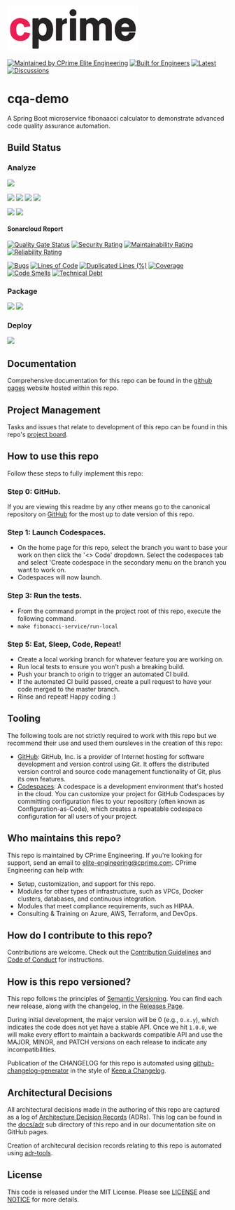 <a href="https://cprime.com/" target="_blank">
<img src=".assets/cprime-logo.png" width="300" />
</a>

[![Maintained by CPrime Elite Engineering](https://img.shields.io/badge/maintained%20by-cprime%20elite%20engineering-ED1846)](https://cprime.com/)
[![Built for Engineers](https://img.shields.io/badge/project-code%20quality%20assurance%20demo-ED1846)](https://github.com/orgs/cprime-labs/projects/1/views/1)
[![Latest](https://img.shields.io/badge/latest-0.0.1-ED1846)](https://github.com/cprime-labs/cqa-demo/releases/tag/v0.0.1)
[![Discussions](https://img.shields.io/badge/community%20&%20support-discuss%20on%20github-ED1846)](https://github.com/cprime-labs/cqa-demo/discussions)

# cqa-demo

A Spring Boot microservice fibonaacci calculator to demonstrate advanced code quality assurance automation.

## Build Status

### Analyze
![](https://img.shields.io/badge/dependabot-enabled-brightgreen)


![](https://github.com/cprime-labs/cqa-demo//actions/workflows/sonarcloud-analysis.yml/badge.svg)
![](https://github.com/cprime-labs/cqa-demo//actions/workflows/codeql-analysis.yml/badge.svg)
![](https://github.com/cprime-labs/cqa-demo//actions/workflows/snyk-maven.yml/badge.svg)
![](https://github.com/cprime-labs/cqa-demo//actions/workflows/hadolint.yml/badge.svg)


![](https://github.com/cprime-labs/cqa-demo//actions/workflows/snyk-docker.yml/badge.svg)
![](https://github.com/cprime-labs/cqa-demo//actions/workflows/grype-container-scan.yml/badge.svg)


#### Sonarcloud Report

[![Quality Gate Status](https://sonarcloud.io/api/project_badges/measure?project=cprime-labs_cqa-demo&metric=alert_status)](https://sonarcloud.io/summary/new_code?id=cprime-labs_cqa-demo)
[![Security Rating](https://sonarcloud.io/api/project_badges/measure?project=cprime-labs_cqa-demo&metric=security_rating)](https://sonarcloud.io/summary/new_code?id=cprime-labs_cqa-demo)
[![Maintainability Rating](https://sonarcloud.io/api/project_badges/measure?project=cprime-labs_cqa-demo&metric=sqale_rating)](https://sonarcloud.io/summary/new_code?id=cprime-labs_cqa-demo)
[![Reliability Rating](https://sonarcloud.io/api/project_badges/measure?project=cprime-labs_cqa-demo&metric=reliability_rating)](https://sonarcloud.io/summary/new_code?id=cprime-labs_cqa-demo)

[![Bugs](https://sonarcloud.io/api/project_badges/measure?project=cprime-labs_cqa-demo&metric=bugs)](https://sonarcloud.io/summary/new_code?id=cprime-labs_cqa-demo)
[![Lines of Code](https://sonarcloud.io/api/project_badges/measure?project=cprime-labs_cqa-demo&metric=ncloc)](https://sonarcloud.io/summary/new_code?id=cprime-labs_cqa-demo)
[![Duplicated Lines (%)](https://sonarcloud.io/api/project_badges/measure?project=cprime-labs_cqa-demo&metric=duplicated_lines_density)](https://sonarcloud.io/summary/new_code?id=cprime-labs_cqa-demo)
[![Coverage](https://sonarcloud.io/api/project_badges/measure?project=cprime-labs_cqa-demo&metric=coverage)](https://sonarcloud.io/summary/new_code?id=cprime-labs_cqa-demo)
[![Code Smells](https://sonarcloud.io/api/project_badges/measure?project=cprime-labs_cqa-demo&metric=code_smells)](https://sonarcloud.io/summary/new_code?id=cprime-labs_cqa-demo)
[![Technical Debt](https://sonarcloud.io/api/project_badges/measure?project=cprime-labs_cqa-demo&metric=sqale_index)](https://sonarcloud.io/summary/new_code?id=cprime-labs_cqa-demo)

### Package
![](https://github.com/cprime-labs/cqa-demo//actions/workflows/test-and-publish.yml/badge.svg)
![](https://github.com/cprime-labs/cqa-demo//actions/workflows/publish-github-pages.yml/badge.svg)

### Deploy
![](https://github.com/cprime-labs/cqa-demo//actions/workflows/blue-green-deployment.yml/badge.svg)

## Documentation

Comprehensive documentation for this repo can be found in the [github pages](https://cprime-labs.github.io/cqa-demo/) website hosted within this repo.

## Project Management

Tasks and issues that relate to development of this repo can be found in this repo's [project board](https://github.com/orgs/cprime-labs/projects/1/views/1).

## How to use this repo

Follow these steps to fully implement this repo:

### Step 0: GitHub.

If you are viewing this readme by any other means go to the canonical repository on [GitHub](https://github.com/cprime-labs/cqa-demo) for the most up to date version of this repo.

### Step 1: Launch Codespaces.

* On the home page for this repo, select the branch you want to base your work on then click the '<> Code' dropdown. Select the codespaces tab and select 'Create codespace in the secondary menu on the branch you want to work on.
* Codespaces will now launch.

### Step 3: Run the tests.

* From the command prompt in the project root of this repo, execute the following command.
* `make fibonacci-service/run-local`

### Step 5: Eat, Sleep, Code, Repeat!

* Create a local working branch for whatever feature you are working on.
* Run local tests to ensure you won't push a breaking build.
* Push your branch to origin to trigger an automated CI build.
* If the automated CI build passed, create a pull request to have your code merged to the master branch.
* Rinse and repeat! Happy coding :)

## Tooling

The following tools are not strictly required to work with this repo but we recommend their use and used them oursleves in the creation of this repo:

* [GitHub](https://GitHub.com): GitHub, Inc. is a provider of Internet hosting for software development and version control using Git. It offers the distributed version control and source code management functionality of Git, plus its own features.
* [Codespaces](https://docs.github.com/es/codespaces/overview): A codespace is a development environment that's hosted in the cloud. You can customize your project for GitHub Codespaces by committing configuration files to your repository (often known as Configuration-as-Code), which creates a repeatable codespace configuration for all users of your project.

## Who maintains this repo?

This repo is maintained by CPrime Engineering. If you're looking for support, send an email to [elite-engineering@cprime.com](mailto:elite-engineering@cprime.com?subject=Fibonacci%20DevOps%20Demo).
CPrime Engineering can help with:

* Setup, customization, and support for this repo.
* Modules for other types of infrastructure, such as VPCs, Docker clusters, databases, and continuous integration.
* Modules that meet compliance requirements, such as HIPAA.
* Consulting & Training on Azure, AWS, Terraform, and DevOps.

## How do I contribute to this repo?

Contributions are welcome. Check out the
[Contribution Guidelines](/CONTRIBUTING.md) and
[Code of Conduct](/CONDUCT.md) for instructions.

## How is this repo versioned?

This repo follows the principles of [Semantic Versioning](http://semver.org/). You can find each new release,
along with the changelog, in the [Releases Page](../../releases).

During initial development, the major version will be 0 (e.g., `0.x.y`), which indicates the code does not yet have a
stable API. Once we hit `1.0.0`, we will make every effort to maintain a backwards compatible API and use the MAJOR,
MINOR, and PATCH versions on each release to indicate any incompatibilities.

Publication of the CHANGELOG for this repo is automated using [github-changelog-generator](https://github.com/github-changelog-generator/github-changelog-generator) in the style of [Keep a Changelog](https://keepachangelog.com/en/1.0.0/).

## Architectural Decisions

All architectural decisions made in the authoring of this repo are captured as a log of [Architecture Decision Records](http://thinkrelevance.com/blog/2011/11/15/documenting-architecture-decisions) (ADRs). This log can be found in the [docs/adr](docs/adr) sub directory of this repo and in our documentation site on GitHub pages.

Creation of architecural decision records relating to this repo is automated using [adr-tools](https://github.com/npryce/adr-tools).

## License

This code is released under the MIT License. Please see [LICENSE](/LICENSE) and [NOTICE](/NOTICE) for more details.
